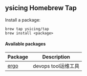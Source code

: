 ## ysicing Homebrew Tap

Install a package:

```
brew tap ysicing/tap
brew install <package>
```

#### Available packages

Package|Description
---|---
[ergo](https://github.com/ysicing/ergo)|devops tool运维工具